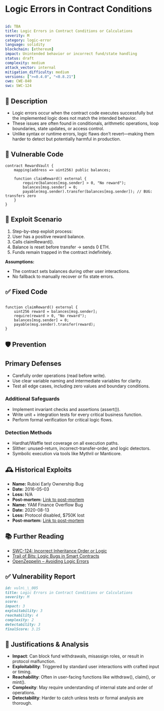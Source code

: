 # Logic Errors in Contract Conditions

```YAML

id: TBA
title: Logic Errors in Contract Conditions or Calculations
severity: M
category: logic-error
language: solidity
blockchain: [ethereum]
impact: Unintended behavior or incorrect fund/state handling
status: draft
complexity: medium
attack_vector: internal
mitigation_difficulty: medium
versions: [">=0.4.0", "<0.8.21"]
cwe: CWE-840
swc: SWC-124
```

## 📝 Description

- Logic errors occur when the contract code executes successfully but the implemented logic does not match the intended behavior.
- These issues are often found in conditionals, arithmetic operations, loop boundaries, state updates, or access control.
- Unlike syntax or runtime errors, logic flaws don’t revert—making them harder to detect but potentially harmful in production.

## 🚨 Vulnerable Code

```solidity
contract RewardVault {
    mapping(address => uint256) public balances;

    function claimReward() external {
        require(balances[msg.sender] > 0, "No reward");
        balances[msg.sender] = 0;
        payable(msg.sender).transfer(balances[msg.sender]); // BUG: transfers zero
    }
}
```

## 🧪 Exploit Scenario

1. Step-by-step exploit process:
2. User has a positive reward balance.
3. Calls claimReward().
4. Balance is reset before transfer → sends 0 ETH.
5. Funds remain trapped in the contract indefinitely.

**Assumptions:**

- The contract sets balances during other user interactions.
- No fallback to manually recover or fix state errors.

## ✅ Fixed Code

```solidity

function claimReward() external {
    uint256 reward = balances[msg.sender];
    require(reward > 0, "No reward");
    balances[msg.sender] = 0;
    payable(msg.sender).transfer(reward);
}
```

## 🛡️ Prevention

## Primary Defenses

- Carefully order operations (read before write).
- Use clear variable naming and intermediate variables for clarity.
- Test all edge cases, including zero values and boundary conditions.

### Additional Safeguards

- Implement invariant checks and assertions (assert()).
- Write unit + integration tests for every critical business function.
- Perform formal verification for critical logic flows.

### Detection Methods

- Hardhat/Waffle test coverage on all execution paths.
- Slither: unused-return, incorrect-transfer-order, and logic detectors.
- Symbolic execution via tools like Mythril or Manticore.

## 🕰️ Historical Exploits

- **Name:** Rubixi Early Ownership Bug
- **Date:** 2016-05-03
- **Loss:** N/A
- **Post-mortem:** [Link to post-mortem](https://medium.com/@PracticalDevthe-rubixi-bug-a-smart-contract-vulnerability-with-an-interesting-history-c06c41f5a6b8)
- **Name:** YAM Finance Overflow Bug
- **Date:** 2020-08-13
- **Loss:** Protocol disabled, $750K lost
- **Post-mortem:** [Link to post-mortem](https://medium.com/yam-finance/yam-post-mortem-39467ab8971f)

## 📚 Further Reading

- [SWC-124: Incorrect Inheritance Order or Logic](https://swcregistry.io/docs/SWC-124)
- [Trail of Bits: Logic Bugs in Smart Contracts](https://blog.trailofbits.com/2022/10/how-to-break-smart-contracts/)
- [OpenZeppelin – Avoiding Logic Errors](https://docs.openzeppelin.com/contracts/4.x/api/utils)

## ✅ Vulnerability Report

```markdown
id: vuln\_\_005
title: Logic Errors in Contract Conditions or Calculations
severity: M
score:
impact: 3  
exploitability: 3
reachability: 4  
complexity: 2  
detectability: 3  
finalScore: 3.15
```

## 📄 Justifications & Analysis

- **Impact**: Can block fund withdrawals, misassign roles, or result in protocol malfunction.
- **Exploitability**: Triggered by standard user interactions with crafted input or timing.
- **Reachability**: Often in user-facing functions like withdraw(), claim(), or mint().
- **Complexity**: May require understanding of internal state and order of operations.
- **Detectability**: Harder to catch unless tests or formal analysis are thorough.
